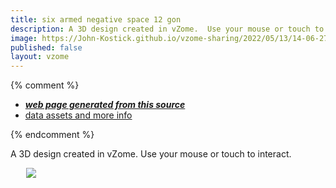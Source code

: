 ```yaml
---
title: six armed negative space 12 gon
description: A 3D design created in vZome.  Use your mouse or touch to interact.
image: https://John-Kostick.github.io/vzome-sharing/2022/05/13/14-06-27-six-armed-negative-space-12-gon/six-armed-negative-space-12-gon.png
published: false
layout: vzome
---
```


{% comment %}
 - [***web page generated from this source***](<https://John-Kostick.github.io/vzome-sharing/2022/05/13/six-armed-negative-space-12-gon-14-06-27.html>)
 - [data assets and more info](<https://github.com/John-Kostick/vzome-sharing/tree/main/2022/05/13/14-06-27-six-armed-negative-space-12-gon/>)
 
{% endcomment %}

A 3D design created in vZome.  Use your mouse or touch to interact.

<vzome-viewer style="width: 87%; height: 60vh; margin: 5%"
       src="https://John-Kostick.github.io/vzome-sharing/2022/05/13/14-06-27-six-armed-negative-space-12-gon/six-armed-negative-space-12-gon.vZome" >
  <img src="https://John-Kostick.github.io/vzome-sharing/2022/05/13/14-06-27-six-armed-negative-space-12-gon/six-armed-negative-space-12-gon.png" />
</vzome-viewer>